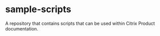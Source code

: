 # sample-scripts
A repository that contains scripts that can be used within Citrix Product documentation.
